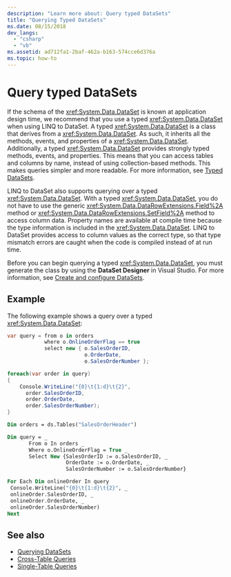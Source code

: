 ```yaml
---
description: "Learn more about: Query typed DataSets"
title: "Querying Typed DataSets"
ms.date: 08/15/2018
dev_langs:
  - "csharp"
  - "vb"
ms.assetid: ad712fa1-2baf-462a-b163-574cce6d376a
ms.topic: how-to
---
```

# Query typed DataSets

If the schema of the <xref:System.Data.DataSet> is known at application design time, we recommend that you use a typed <xref:System.Data.DataSet> when using LINQ to DataSet. A typed <xref:System.Data.DataSet> is a class that derives from a <xref:System.Data.DataSet>. As such, it inherits all the methods, events, and properties of a <xref:System.Data.DataSet>. Additionally, a typed <xref:System.Data.DataSet> provides strongly typed methods, events, and properties. This means that you can access tables and columns by name, instead of using collection-based methods. This makes queries simpler and more readable. For more information, see [Typed DataSets](./dataset-datatable-dataview/typed-datasets.md).

LINQ to DataSet also supports querying over a typed <xref:System.Data.DataSet>. With a typed <xref:System.Data.DataSet>, you do not have to use the generic <xref:System.Data.DataRowExtensions.Field%2A> method or <xref:System.Data.DataRowExtensions.SetField%2A> method to access column data. Property names are available at compile time because the type information is included in the <xref:System.Data.DataSet>. LINQ to DataSet provides access to column values as the correct type, so that type mismatch errors are caught when the code is compiled instead of at run time.

Before you can begin querying a typed <xref:System.Data.DataSet>, you must generate the class by using the **DataSet Designer** in Visual Studio. For more information, see [Create and configure DataSets](/visualstudio/data-tools/create-and-configure-datasets-in-visual-studio).

## Example

The following example shows a query over a typed <xref:System.Data.DataSet>:

```csharp
var query = from o in orders
            where o.OnlineOrderFlag == true
            select new { o.SalesOrderID,
                         o.OrderDate,
                         o.SalesOrderNumber };

foreach(var order in query)
{
    Console.WriteLine("{0}\t{1:d}\t{2}",
      order.SalesOrderID,
      order.OrderDate,
      order.SalesOrderNumber);
}
```

```vb
Dim orders = ds.Tables("SalesOrderHeader")

Dim query = _
       From o In orders _
       Where o.OnlineOrderFlag = True _
       Select New {SalesOrderID := o.SalesOrderID, _
                   OrderDate := o.OrderDate, _
                   SalesOrderNumber := o.SalesOrderNumber}

For Each Dim onlineOrder In query
 Console.WriteLine("{0}\t{1:d}\t{2}", _
 onlineOrder.SalesOrderID, _
 onlineOrder.OrderDate, _
 onlineOrder.SalesOrderNumber)
Next
```

## See also

- [Querying DataSets](querying-datasets-linq-to-dataset.md)
- [Cross-Table Queries](cross-table-queries-linq-to-dataset.md)
- [Single-Table Queries](single-table-queries-linq-to-dataset.md)
